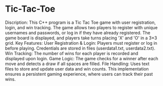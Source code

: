 # Tic-Tac-Toe
Discription:
This C++ program is a Tic Tac Toe game with user registration, login, and win tracking. The game allows two players to register with unique usernames and passwords, or log in if they have already registered. The game board is displayed, and players take turns placing 'X' and 'O' in a 3×3 grid.
Key Features:
User Registration & Login: Players must register or log in before playing. Credentials are stored in files (userdata1.txt, userdata2.txt).
Win Tracking: The number of wins for each player is recorded and displayed upon login.
Game Logic: The game checks for a winner after each move and detects a draw if all spaces are filled.
File Handling: Uses text files to store and update user data and win counts.
This implementation ensures a persistent gaming experience, where users can track their past wins. 
